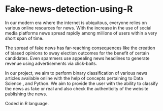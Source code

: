 # Fake-news-detection-using-R

In our modern era where the internet is ubiquitous, everyone relies on various online resources for news. With the increase in the use of social media platforms news spread rapidly among millions of users within a very short span of time. 

The spread of fake news has far-reaching consequences like the creation of biased opinions to sway election outcomes for the benefit of certain candidates. Even spammers use appealing news headlines to generate revenue using advertisements via click-baits. 

In our project, we aim to perform binary classification of various news articles available online with the help of concepts pertaining to Data Science , and Python. We aim to provide the user with the ability to classify the news as fake or real and also check the authenticity of the website publishing the news.

Coded in R language.
